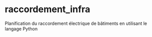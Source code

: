 # raccordement_infra
Planification du raccordement électrique de bâtiments en utilisant le langage Python
